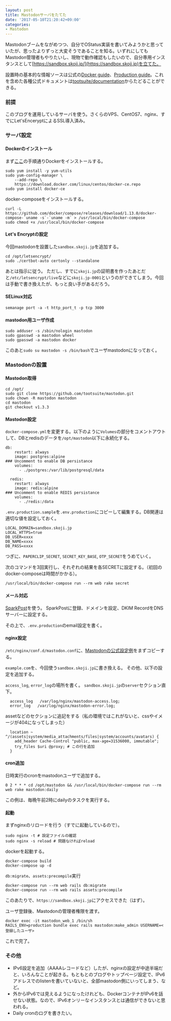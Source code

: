 ```yaml
---
layout: post
title: Mastodonサーバをたてた
date: '2017-05-10T21:20:42+09:00'
categories:
- Mastodon
---
```


Mastodonブームをながめつつ、自分でOStatus実装を書いてみようかと思っていたが、思ったよりずっと大変そうであることを知る。いずれにしてもMastodon管理者もやりたいし、現物で動作確認もしたいので、自分専用インスタンスとして[https://sandbox.skoji.jp/](https://sandbox.skoji.jp)を立てた。

設置時の基本的な情報ソースは公式の[Docker guide](https://github.com/tootsuite/documentation/blob/master/Running-Mastodon/Docker-Guide.md)、[Production guide](https://github.com/tootsuite/documentation/blob/master/Running-Mastodon/Production-guide.md)。これを含めた各種公式ドキュメントは[tootsuite/documentation](https://github.com/tootsuite/documentation)からたどることができる。

### 前提

このブログを運用しているサーバを使う。さくらのVPS、CentOS7、nginx、すでにLet'sEnceryptによるSSL導入済み。

### サーバ設定

#### Dockerのインストール

まず[ここ](https://docs.docker.com/engine/installation/linux/centos/)の手順通りDockerをインストールする。

```
sudo yum install -y yum-utils
sudo yum-config-manager \
    --add-repo \
    https://download.docker.com/linux/centos/docker-ce.repo
sudo yum install docker-ce
```

docker-composeをインストールする。

```
curl -L https://github.com/docker/compose/releases/download/1.13.0/docker-compose-`uname -s`-`uname -m` > /usr/local/bin/docker-compose
sudo chmod +x /usr/local/bin/docker-compose
```

#### Let's Encryptの設定

今回mastodonを設置した`sandbox.skoji.jp`を追加する。

```
cd /opt/letsencrypt/
sudo ./certbot-auto certonly --standalone
```

あとは指示に従う。
ただし、すでに`skoji.jp`の証明書を作ったあとだと`/etc/letsencrypt/live`などに`skoji.jp-0001`というのができてしまう。今回は手動で書き換えたが、もっと良い手があるだろう。

#### SELinux対応

```
semanage port -a -t http_port_t -p tcp 3000
```

#### mastodon用ユーザ作成

```
sudo adduser -s /sbin/nologin mastodon
sudo gpasswd -a mastodon wheel
sudo gpasswd -a mastodon docker
```

このあと`sudo su mastodon -s /bin/bash`でユーザmastodonになっておく。

### Mastodonの設置
#### Mastodon取得

```
cd /opt/
sudo git clone https://github.com/tootsuite/mastodon.git
sudo chown -R mastodon mastodon
cd mastodon
git checkout v1.3.3
```

#### Mastodon設定

`docker-compose.yml`を変更する。以下のように`Volumes`の部分をコメントアウトして、DBとredisのデータを`/opt/mastodon`以下に永続化する。

```
db:
    restart: always
    image: postgres:alpine
### Uncomment to enable DB persistance
    volumes:
      - ./postgres:/var/lib/postgresql/data

  redis:
    restart: always
    image: redis:alpine
### Uncomment to enable REDIS persistance
    volumes:
      - ./redis:/data
```


`.env.production.sample`を`.env.production`にコピーして編集する。DB関連は適切な値を設定しておく。

```
LOCAL_DOMAIN=sandbox.skoji.jp
LOCAL_HTTPS=true
DB_USER=xxxx
DB_NAME=xxxx
DB_PASS=xxxx
```

つぎに、`PAPERCLIP_SECRET`, `SECRET_KEY_BASE`, `OTP_SECRET`をうめていく。

次のコマンドを3回実行し、それぞれの結果を各SECRETに設定する。（初回のdocker-composeは時間がかかる）。

```
/usr/local/bin/docker-compose run --rm web rake secret
```

#### メール対応

[SparkPost](https://www.sparkpost.com/)を使う。
SparkPostに登録、ドメインを設定、DKIM RecordをDNSサーバーに設定する。

その上で、`.env.production`のemail設定を書く。

#### nginx設定

`/etc/nginx/conf.d/mastodon.conf`に、[Mastodonの公式設定例](https://github.com/tootsuite/documentation/blob/master/Running-Mastodon/Production-guide.md)をまずコピーする。

`example.com`を、今回使う`sandbox.skoji.jp`に書き換える。
その他、以下の設定を追加する。

`access_log`, `error_log`の場所を書く。
`sandbox.skoji.jp`の`server`セクション直下。

```
  access_log   /var/log/nginx/mastodon-access.log;
  error_log   /var/log/nginx/mastodon-error.log;
```

assetなどのセクションに追記をする（私の環境ではこれがないと、cssやイメージが404になってしまった）

```
  location ~ ^/(assets|system/media_attachments/files|system/accounts/avatars) {
    add_header Cache-Control "public, max-age=31536000, immutable";
    try_files $uri @proxy; # この行を追加
  }
```

#### cron追加

日時実行のcronをmastodonユーザで追加する。

```
0 2 * * * cd /opt/mastodon && /usr/local/bin/docker-compose run --rm web rake mastodon:daily
```

この例は、毎晩午前2時にdailyのタスクを実行する。

#### 起動

まずnginxのリロードを行う（すでに起動しているので）。

```
sudo nginx -t # 設定ファイルの確認
sudo nginx -s reload # 問題なければreload
```

dockerを起動する。

```
docker-compose build
docker-compose up -d
```

`db:migrate`、`assets:precompile`実行

```
docker-compose run --rm web rails db:migrate
docker-compose run --rm web rails assets:precompile
```

このあたりで、`https://sandbox.skoji.jp`にアクセスできた（はず）。

ユーザ登録後、Mastodonの管理者権限を渡す。

```
docker exec -it mastodon_web_1 /bin/sh
RAILS_ENV=production bundle exec rails mastodon:make_admin USERNAME=<登録したユーザ>
```

これで完了。

### その他

* IPv6設定を追加（AAAAレコードなど）したが、nginxの設定が中途半端だと、いろんなことが起きる。もともとのブログやトップページ設定で、IPv6アドレスでのlistenを書いていないと、全部mastodon側にいってしまう、など。
* 外からIPv6では見えるようになったけれども、DockerコンテナがIPv6を話せない状態。なので、IPv6オンリーなインスタンスとは通信ができないと思われる。
* Daily cronのログを書きたい。
